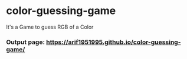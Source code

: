 # color-guessing-game

It's a Game to guess RGB of a Color

### Output page: https://arif1951995.github.io/color-guessing-game/
